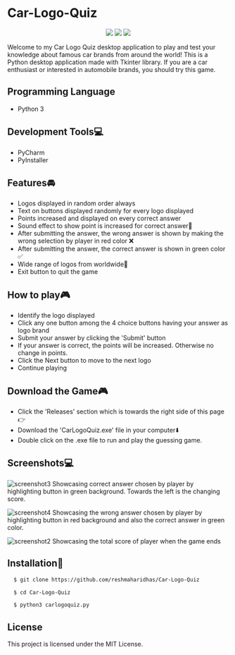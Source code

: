 # Car-Logo-Quiz
<p align="center">
  <a href="https://visitorbadge.io/status?path=https%3A%2F%2Fgithub.com%2Freshmaharidhas%2FCar-Logo-Quiz"><img src="https://api.visitorbadge.io/api/visitors?path=https%3A%2F%2Fgithub.com%2Freshmaharidhas%2FCar-Logo-Quiz&labelColor=%23000000&countColor=%2300ff00&style=plastic&labelStyle=lower" /></a>
  <img src="https://img.shields.io/github/repo-size/reshmaharidhas/Car-Logo-Quiz"/>
  <img src="https://img.shields.io/github/languages/top/reshmaharidhas/Car-Logo-Quiz?labelColor=black"/>
</p>
Welcome to my Car Logo Quiz desktop application to play and test your knowledge about famous car brands from around the world! This is a Python desktop application made with Tkinter library.
If you are a car enthusiast or interested in automobile brands, you should try this game.

## Programming Language
- Python 3

## Development Tools💻
- PyCharm
- PyInstaller

## Features🚘
- Logos displayed in random order always
- Text on buttons displayed randomly for every logo displayed
- Points increased and displayed on every correct answer 
- Sound effect to show point is increased for correct answer🔔
- After submitting the answer, the wrong answer is shown by making the wrong selection by player in red color ❌
- After submitting the answer, the correct answer is shown in green color ✅
- Wide range of logos from worldwide🚗
- Exit button to quit the game 

## How to play🎮
- Identify the logo displayed
- Click any one button among the 4 choice buttons having your answer as logo brand
- Submit your answer by clicking the 'Submit' button
- If your answer is correct, the points will be increased. Otherwise no change in points.
- Click the Next button to move to the next logo
- Continue playing

## Download the Game🎮
- Click the 'Releases' section which is towards the right side of this page👉
- Download the 'CarLogoQuiz.exe' file in your computer⬇️
- Double click on the .exe file to run and play the guessing game.

## Screenshots💻
![screenshot3](https://github.com/reshmaharidhas/Car-Logo-Quiz/assets/37250413/52f0c327-a9ca-4982-a29f-11121844e048)
Showcasing correct answer chosen by player by highlighting button in green background. Towards the left is the changing score.

![screenshot4](https://github.com/reshmaharidhas/Car-Logo-Quiz/assets/37250413/14b432d1-cd7d-488f-b5e0-522e27078e6a)
Showcasing the wrong answer chosen by player by highlighting button in red background and also the correct answer in green color.

![screenshot2](https://github.com/reshmaharidhas/Car-Logo-Quiz/assets/37250413/c85778e2-8f27-43b9-a580-94efabd3c884)
Showcasing the total score of player when the game ends 

## Installation🔌
```bash
  $ git clone https://github.com/reshmaharidhas/Car-Logo-Quiz
```
```bash
  $ cd Car-Logo-Quiz
```
```bash
  $ python3 carlogoquiz.py
```
## License
This project is licensed under the MIT License.
